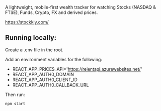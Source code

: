 A lightweight, mobile-first wealth tracker for watching Stocks (NASDAQ & FTSE), Funds, Crypto, FX and derived prices.

https://stockkly.com/

## Running locally:

Create a .env file in the root.

Add an environment variables for the following:

- REACT_APP_PRICES_API='https://relentapi.azurewebsites.net/'
- REACT_APP_AUTH0_DOMAIN
- REACT_APP_AUTH0_CLIENT_ID
- REACT_APP_AUTH0_CALLBACK_URL

Then run:

```javascript
npm start
```

